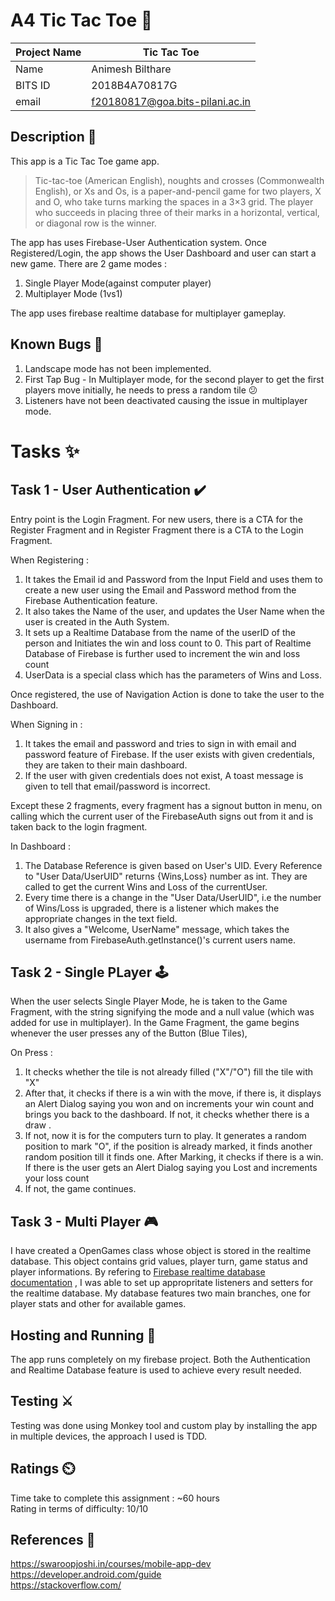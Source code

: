 # A4 Tic Tac Toe  :dart:
| Project Name | Tic Tac Toe |  
|---|---|  
| Name | Animesh Bilthare |  
| BITS ID | 2018B4A70817G |  
| email | f20180817@goa.bits-pilani.ac.in |  


## Description :newspaper:
This app is a Tic Tac Toe game app. 

>Tic-tac-toe (American English), noughts and crosses (Commonwealth English), or Xs and Os, is a paper-and-pencil game for two players, X and O, who take turns marking the spaces in a 3×3 grid. The player who succeeds in placing three of their marks in a horizontal, vertical, or diagonal row is the winner.

The app has uses Firebase-User Authentication system. Once Registered/Login, the app shows the User Dashboard and user can start a new game. There are 2 game modes :
1) Single Player Mode(against computer player)
2) Multiplayer Mode (1vs1)

The app uses firebase realtime database for multiplayer gameplay.

## Known Bugs :bug:
1) Landscape mode has not been implemented.
2) First Tap Bug - In Multiplayer mode, for the second player to get the first players move initially, he needs to press a random tile 😕
3) Listeners have not been deactivated causing the issue in multiplayer mode.



# Tasks :sparkles:

## Task 1 - User Authentication ✔️
Entry point is the Login Fragment. For new users, there is a CTA for the Register Fragment and in Register Fragment there is a CTA to the Login Fragment.

When Registering :
1) It takes the Email id and Password from the Input Field and uses them to create a new user using the Email and Password method from the Firebase Authentication feature.
2) It also takes the Name of the user, and updates the User Name when the user is created in the Auth System.
3) It sets up a Realtime Database from the name of the userID of the person and Initiates the win and loss count to 0. This part of Realtime Database of Firebase is further used to increment the win and loss count
4) UserData is a special class which has the parameters of Wins and Loss.

Once registered, the use of Navigation Action is done to take the user to the Dashboard. 

When Signing in :
1) It takes the email and password and tries to sign in with email and password feature of Firebase. If the user exists with given credentials, they are taken to their main dashboard.
2) If the user with given credentials does not exist, A toast message is given to tell that email/password is incorrect.

Except these 2 fragments, every fragment has a signout button in menu, on calling which the current user of the FirebaseAuth signs out from it and is taken back to the login fragment.

In Dashboard :
1) The Database Reference is given based on User's UID. Every Reference to "User Data/UserUID" returns {Wins,Loss} number as int. They are called to get the current Wins and Loss of the currentUser.
2) Every time there is a change in the "User Data/UserUID", i.e the number of Wins/Loss is upgraded, there is a listener which makes the appropriate changes in the text field.
3) It also gives a "Welcome, UserName" message, which takes the username from FirebaseAuth.getInstance()'s current users name.



## Task 2 - Single PLayer  🕹️
When the user selects Single Player Mode, he is taken to the Game Fragment, with the string signifying the mode and a null value (which was added for use in multiplayer). In the Game Fragment, the game begins whenever the user presses any of the Button (Blue Tiles),

On Press :
1) It checks whether the tile is not already filled ("X"/"O") fill the tile with "X"
2) After that, it checks if there is a win with the move, if there is, it displays an Alert Dialog saying you won and on  increments your win count and brings you back to the dashboard. If not, it checks whether there is a draw .
3) If not, now it is for the computers turn to play. It generates a random position to mark "O", if the position is already marked, it finds another random position till it finds one. After Marking, it checks if there is a win. If there is the user gets an Alert Dialog saying you Lost and increments your loss count
4) If not, the game continues.

## Task 3  - Multi Player 🎮
I have created a OpenGames class whose object is stored in the realtime database. This object contains grid values, player turn, game status and player informations.  By refering to [Firebase realtime database documentation](https://firebase.google.com/docs/database/android/read-and-write?hl=ca-AD&skip_cache=false) , I was able to set up appropritate listeners and setters for the realtime database. My database features two main branches, one for player stats and other for available games. 


## Hosting and Running 🏃
The app runs completely on my firebase project. Both the Authentication and Realtime Database feature is used to achieve every result needed.


## Testing ⚔️
Testing was done using Monkey tool and custom play by installing the app in multiple devices, the approach I used is TDD.
## Ratings ⏲️
Time take to complete this assignment : ~60 hours <br />
Rating in terms of difficulty: 10/10

## References 🏫
https://swaroopjoshi.in/courses/mobile-app-dev <br />
https://developer.android.com/guide <br />
https://stackoverflow.com/
